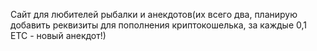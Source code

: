 Сайт для любителей рыбалки и анекдотов(их всего два, планирую добавить реквизиты для пополнения криптокошелька, за каждые 0,1 ETC - новый анекдот!)
